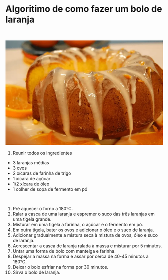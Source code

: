 ## <h1> Algoritimo de como fazer um bolo de laranja </h1>
<br >

![Foto de um bolo de laranja](./foto-bolo.webp)

1. Reunir todos os ingredientes

<ul>
  <li>3 laranjas médias</li>
  <li>3 ovos</li>
  <li>2 xícaras de farinha de trigo</li>
  <li>1 xícara de açúcar</li>
  <li>1/2 xícara de óleo</li>
  <li>1 colher de sopa de fermento em pó</li>
</ul>
<br >
<ol>
<li> Pré aquecer o forno a 180°C.</li>
<li> Ralar a casca de uma laranja e espremer o suco das três laranjas em uma tigela grande.</li>
<li> Misturar em uma tigela a farinha, o açúcar e o fermento em pó.</li>
<li> Em outra tigela, bater os ovos e adicionar o óleo e o suco de laranja.</li>
<li> Adicionar gradualmente a mistura seca à mistura de ovos, óleo e suco de laranja.</li>
<li> Acrescentar a casca de laranja ralada à massa e misturar por 5 minutos.</li>
<li> Untar uma forma de bolo com manteiga e farinha.</li>
<li> Despejar a massa na forma e assar por cerca de 40-45 minutos a 180°C.</li>
<li> Deixar o bolo esfriar na forma por 30 minutos.</li>
<li> Sirva o bolo de laranja.</li>
</ol>